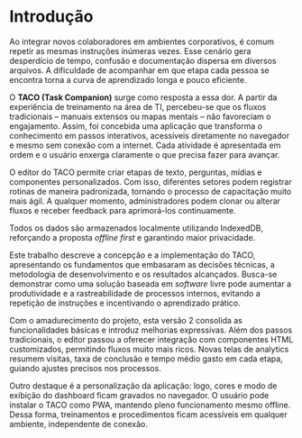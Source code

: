 # Introdução

Ao integrar novos colaboradores em ambientes corporativos, é comum repetir as mesmas instruções inúmeras vezes. Esse cenário gera desperdício de tempo, confusão e documentação dispersa em diversos arquivos. A dificuldade de acompanhar em que etapa cada pessoa se encontra torna a curva de aprendizado longa e pouco eficiente.

O **TACO (Task Companion)** surge como resposta a essa dor. A partir da experiência de treinamento na área de TI, percebeu-se que os fluxos tradicionais – manuais extensos ou mapas mentais – não favoreciam o engajamento. Assim, foi concebida uma aplicação que transforma o conhecimento em passos interativos, acessíveis diretamente no navegador e mesmo sem conexão com a internet. Cada atividade é apresentada em ordem e o usuário enxerga claramente o que precisa fazer para avançar.

O editor do TACO permite criar etapas de texto, perguntas, mídias e componentes personalizados. Com isso, diferentes setores podem registrar rotinas de maneira padronizada, tornando o processo de capacitação muito mais ágil. A qualquer momento, administradores podem clonar ou alterar fluxos e receber feedback para aprimorá-los continuamente.

Todos os dados são armazenados localmente utilizando IndexedDB, reforçando a proposta _offline first_ e garantindo maior privacidade.

Este trabalho descreve a concepção e a implementação do TACO, apresentando os fundamentos que embasaram as decisões técnicas, a metodologia de desenvolvimento e os resultados alcançados. Busca-se demonstrar como uma solução baseada em _software_ livre pode aumentar a produtividade e a rastreabilidade de processos internos, evitando a repetição de instruções e incentivando o aprendizado prático.

Com o amadurecimento do projeto, esta versão 2 consolida as funcionalidades básicas e introduz melhorias expressivas. Além dos passos tradicionais, o editor passou a oferecer integração com componentes HTML customizados, permitindo fluxos muito mais ricos. Novas telas de analytics resumem visitas, taxa de conclusão e tempo médio gasto em cada etapa, guiando ajustes precisos nos processos.

Outro destaque é a personalização da aplicação: logo, cores e modo de exibição do dashboard ficam gravados no navegador. O usuário pode instalar o TACO como PWA, mantendo pleno funcionamento mesmo offline. Dessa forma, treinamentos e procedimentos ficam acessíveis em qualquer ambiente, independente de conexão.
